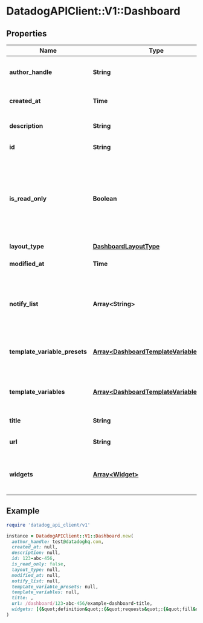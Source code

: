 # DatadogAPIClient::V1::Dashboard

## Properties

| Name | Type | Description | Notes |
| ---- | ---- | ----------- | ----- |
| **author_handle** | **String** | Identifier of the dashboard author. | [optional][readonly] |
| **created_at** | **Time** | Creation date of the dashboard. | [optional][readonly] |
| **description** | **String** | Description of the dashboard. | [optional] |
| **id** | **String** | ID of the dashboard. | [optional][readonly] |
| **is_read_only** | **Boolean** | Whether this dashboard is read-only. If True, only the author and admins can make changes to it. | [optional][default to false] |
| **layout_type** | [**DashboardLayoutType**](DashboardLayoutType.md) |  |  |
| **modified_at** | **Time** | Modification date of the dashboard. | [optional][readonly] |
| **notify_list** | **Array&lt;String&gt;** | List of handles of users to notify when changes are made to this dashboard. | [optional] |
| **template_variable_presets** | [**Array&lt;DashboardTemplateVariablePreset&gt;**](DashboardTemplateVariablePreset.md) | Array of template variables saved views. | [optional] |
| **template_variables** | [**Array&lt;DashboardTemplateVariables&gt;**](DashboardTemplateVariables.md) | List of template variables for this dashboard. | [optional] |
| **title** | **String** | Title of the dashboard. |  |
| **url** | **String** | The URL of the dashboard. | [optional][readonly] |
| **widgets** | [**Array&lt;Widget&gt;**](Widget.md) | List of widgets to display on the dashboard. |  |

## Example

```ruby
require 'datadog_api_client/v1'

instance = DatadogAPIClient::V1::Dashboard.new(
  author_handle: test@datadoghq.com,
  created_at: null,
  description: null,
  id: 123-abc-456,
  is_read_only: false,
  layout_type: null,
  modified_at: null,
  notify_list: null,
  template_variable_presets: null,
  template_variables: null,
  title: ,
  url: /dashboard/123-abc-456/example-dashboard-title,
  widgets: [{&quot;definition&quot;:{&quot;requests&quot;:{&quot;fill&quot;:{&quot;q&quot;:&quot;system.cpu.user&quot;}},&quot;type&quot;:&quot;hostmap&quot;}}]
)
```

